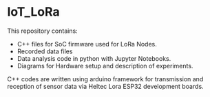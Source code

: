 # IoT_LoRa
This repository contains:

- C++ files for SoC firmware used for LoRa Nodes. 
- Recorded data files
- Data analysis code in python with Jupyter Notebooks.
- Diagrams for Hardware setup and description of experiments.

C++ codes are written using arduino framework for transmission and reception of sensor data via Heltec Lora ESP32 development boards. 

